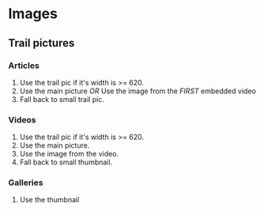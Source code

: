 # Images

## Trail pictures

### Articles
1. Use the trail pic if it's width is >= 620.
2. Use the main picture *OR* Use the image from the *FIRST* embedded video
4. Fall back to small trail pic.

### Videos
1. Use the trail pic if it's width is >= 620.
2. Use the main picture.
3. Use the image from the video.
4. Fall back to small thumbnail.

### Galleries
1. Use the thumbnail